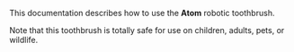 This documentation describes how to use the **Atom** robotic toothbrush.

Note that this toothbrush is totally safe for use on children, adults, pets, or wildlife.

